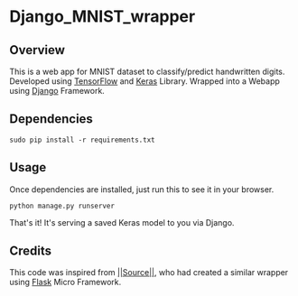 # Django_MNIST_wrapper

## Overview

This is a web app for MNIST dataset to classify/predict handwritten digits. Developed using [TensorFlow](https://www.tensorflow.org/) and [Keras](http://keras.io/) Library. Wrapped into a Webapp using [Django](https://www.djangoproject.com/) Framework.

## Dependencies

```sudo pip install -r requirements.txt```

## Usage

Once dependencies are installed, just run this to see it in your browser. 

```python manage.py runserver```

That's it! It's serving a saved Keras model to you via Django. 

## Credits

This code was inspired from [||Source||](https://github.com/llSourcell), who had created a similar wrapper using [Flask](http://flask.pocoo.org/) Micro Framework.
